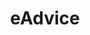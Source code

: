 ---
hackday: "14-newcastle"
title: "eAdvice"
summary: "Instant advice from Doctor to Patient directly via Mobile"
team:
  - "Ed Hiller"
  - "@Gaur4vGaur"
  - "@justuks97"
  - "Lisa Wisdom"
  - "Rakeeb Chowdhury"
  - "@sandeep19432574"
  - "@seckwei"
  - "@MurphyDanni"
  - "@BageCraig"
---